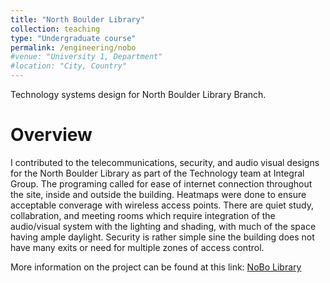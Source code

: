 ```yaml
---
title: "North Boulder Library"
collection: teaching
type: "Undergraduate course"
permalink: /engineering/nobo
#venue: "University 1, Department"
#location: "City, Country"
---
```


Technology systems design for North Boulder Library Branch.

Overview
======
I contributed to the telecommunications, security, and audio visual designs for the North Boulder Library as part of the Technology team at Integral Group. 
The programing called for ease of internet connection throughout the site, inside and outside the building. Heatmaps were done to ensure acceptable converage with wireless access points.
There are quiet study, collabration, and meeting rooms which require integration of the audio/visual system with the lighting and shading, with much of the space having ample daylight.
Security is rather simple sine the building does not have many exits or need for multiple zones of access control.

More information on the project can be found at this link: [NoBo Library](https://boulderlibrary.org/nobo-branch/ "Vimeo")

